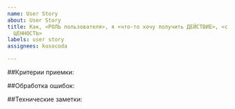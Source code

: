 ```yaml
---
name: User Story
about: User Story
title: Как, <РОЛЬ пользователя>, я <что-то хочу получить ДЕЙСТВИЕ>, <с такой-то целью
  ЦЕННОСТЬ>
labels: user story
assignees: kusocoda

---
```


##Критерии приемки:

##Обработка ошибок:

##Технические заметки:
